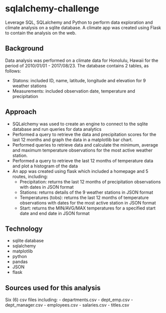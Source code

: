 # sqlalchemy-challenge
Leverage SQL, SQLalchemy and Python to perform data exploration and climate analysis on a sqlite database. A climate app was created using Flask to contain the analysis on the web.

## Background

Data analysis was performed on a climate data for Honolulu, Hawaii for the period of 2010/01/01 - 2017/08/23. The database contains 2 tables, as follows:
- Statons: included ID, name, latitude, longitude and elevation for 9 weather stations
- Measurements: included observation date, temperature and precipitation


## Approach

- SQLalchemy was used to create an engine to connect to the sqlite database and run queries for data analytics
- Performed a query to retrieve the data and precipitation scores for the last 12 months and graph the data in a matplotlib bar chart.
- Performed queries to retrieve data and calculate the minimum, average and maximum temperature observations for the most active weather station.
- Performed a query to retrieve the last 12 months of temperature data and plot a histogram of the data
- An app was created using flask which included a homepage and 5 routes, including:
    - Precipitation: returns the last 12 months of precipitation observations with dates in JSON format
    - Stations: returns details of the 9 weather stations in JSON format
    - Temperatures (tobs):  returns the last 12 months of temperature observations with dates for the most active station in JSON format
    - Start: returns the MIN/AVG/MAX temperatures for a specified start date and end date in JSON format


## Technology
- sqlite database
- sqlalchemy
- matplotlib
- python
- pandas
- JSON
- flask

## Sources used for this analysis

Six (6) csv files including:
    - departments.csv
    - dept_emp.csv
    - dept_manager.csv
    - employees.csv
    - salaries.csv
    - titles.csv
